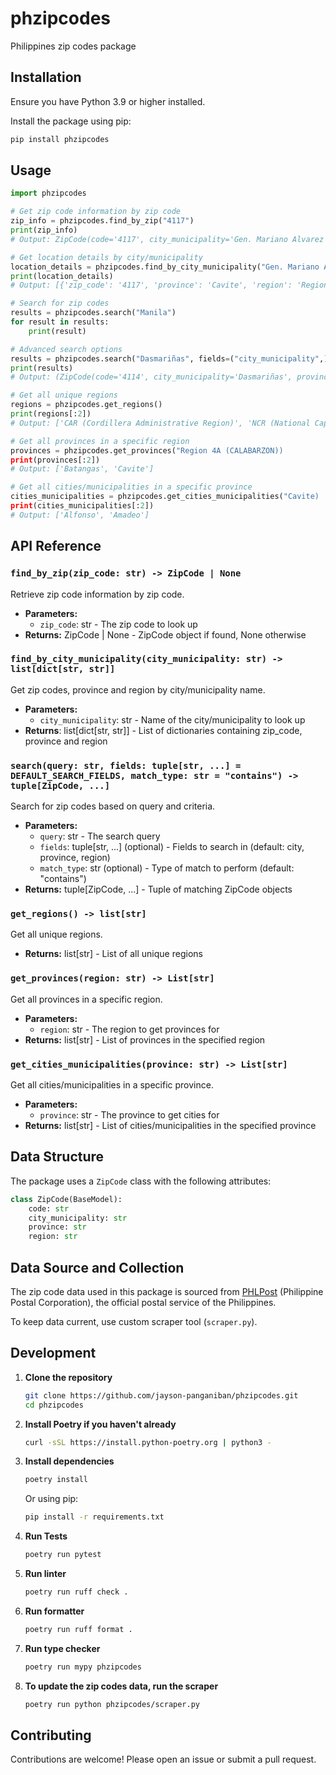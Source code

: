 # phzipcodes

Philippines zip codes package

## Installation

Ensure you have Python 3.9 or higher installed.

Install the package using pip:

```bash
pip install phzipcodes
```

## Usage

```python
import phzipcodes

# Get zip code information by zip code
zip_info = phzipcodes.find_by_zip("4117")
print(zip_info)
# Output: ZipCode(code='4117', city_municipality='Gen. Mariano Alvarez', province='Cavite', region='Region 4A (CALABARZON)')

# Get location details by city/municipality
location_details = phzipcodes.find_by_city_municipality("Gen. Mariano Alvarez")
print(location_details)
# Output: [{'zip_code': '4117', 'province': 'Cavite', 'region': 'Region 4A (CALABARZON)'}]

# Search for zip codes
results = phzipcodes.search("Manila")
for result in results:
    print(result)

# Advanced search options
results = phzipcodes.search("Dasmariñas", fields=("city_municipality",), match_type="exact")
print(results)
# Output: (ZipCode(code='4114', city_municipality='Dasmariñas', province='Cavite', region='Region 4A (CALABARZON)'),)

# Get all unique regions
regions = phzipcodes.get_regions()
print(regions[:2])
# Output: ['CAR (Cordillera Administrative Region)', 'NCR (National Capital Region)']

# Get all provinces in a specific region
provinces = phzipcodes.get_provinces("Region 4A (CALABARZON))
print(provinces[:2])
# Output: ['Batangas', 'Cavite']

# Get all cities/municipalities in a specific province
cities_municipalities = phzipcodes.get_cities_municipalities("Cavite)
print(cities_municipalities[:2])
# Output: ['Alfonso', 'Amadeo']
```

## API Reference

### `find_by_zip(zip_code: str) -> ZipCode | None`

Retrieve zip code information by zip code.

- **Parameters:**
  - `zip_code`: str - The zip code to look up
- **Returns:** ZipCode | None - ZipCode object if found, None otherwise

### `find_by_city_municipality(city_municipality: str) -> list[dict[str, str]]`

Get zip codes, province and region by city/municipality name.

- **Parameters:**
  - `city_municipality`: str - Name of the city/municipality to look up
- **Returns**: list[dict[str, str]] - List of dictionaries containing zip_code, province and region

### `search(query: str, fields: tuple[str, ...] = DEFAULT_SEARCH_FIELDS, match_type: str = "contains") -> tuple[ZipCode, ...]`

Search for zip codes based on query and criteria.

- **Parameters:**
  - `query`: str - The search query
  - `fields`: tuple[str, ...] (optional) - Fields to search in (default: city, province, region)
  - `match_type`: str (optional) - Type of match to perform (default: "contains")
- **Returns:** tuple[ZipCode, ...] - Tuple of matching ZipCode objects

### `get_regions() -> list[str]`

Get all unique regions.

- **Returns:** list[str] - List of all unique regions

### `get_provinces(region: str) -> List[str]`

Get all provinces in a specific region.

- **Parameters:**
  - `region`: str - The region to get provinces for
- **Returns:** list[str] - List of provinces in the specified region

### `get_cities_municipalities(province: str) -> List[str]`

Get all cities/municipalities in a specific province.

- **Parameters:**
  - `province`: str - The province to get cities for
- **Returns:** list[str] - List of cities/municipalities in the specified province

## Data Structure

The package uses a `ZipCode` class with the following attributes:

```python
class ZipCode(BaseModel):
    code: str
    city_municipality: str
    province: str
    region: str
```

## Data Source and Collection

The zip code data used in this package is sourced from [PHLPost](https://phlpost.gov.ph/) (Philippine Postal Corporation), the official postal service of the Philippines.

To keep data current, use custom scraper tool (`scraper.py`).

## Development

1. **Clone the repository**

   ```bash
   git clone https://github.com/jayson-panganiban/phzipcodes.git
   cd phzipcodes
   ```

2. **Install Poetry if you haven't already**

   ```bash
   curl -sSL https://install.python-poetry.org | python3 -
   ```

3. **Install dependencies**

   ```bash
   poetry install
   ```

   Or using pip:

   ```bash
   pip install -r requirements.txt
   ```

4. **Run Tests**

   ```bash
   poetry run pytest
   ```

5. **Run linter**

   ```bash
   poetry run ruff check .
   ```

6. **Run formatter**

   ```bash
   poetry run ruff format .
   ```

7. **Run type checker**

   ```bash
   poetry run mypy phzipcodes
   ```

8. **To update the zip codes data, run the scraper**

   ```bash
   poetry run python phzipcodes/scraper.py
   ```

## Contributing

Contributions are welcome! Please open an issue or submit a pull request.
